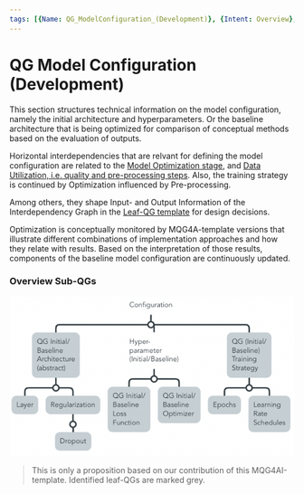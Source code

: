```yaml
---
tags: [{Name: QG_ModelConfiguration_(Development)}, {Intent: Overview}, {Applicability: GenericAILifecycle}, {Usage Example: default_highrisk}]
---
```


# QG Model Configuration (Development)

This section structures technical information on the model configuration, namely the initial architecture and hyperparameters. Or the baseline architecture that is being optimized for comparison of conceptual methods based on the evaluation of outputs.

Horizontal interdependencies that are relvant for defining the model configuration are related to the [Model Optimization stage](./../3_Model_Optimization/QG_ModelOptimization_(Development).md), and [Data Utilization, i.e. quality and pre-processing steps](./../../1_Data/2_Utilization/QG_Utilization_(Data).md). 
Also, the training strategy is continued by Optimization influenced by Pre-processing.

Among others, they shape Input- and Output Information of the Interdependency Graph in the [Leaf-QG template](../../../../../templates/Template_LeafQG.md) for design decisions.

Optimization is conceptually monitored by MQG4A-template versions that illustrate different combinations of implementation approaches and how they relate with results. Based on the interpretation of those results, components of the baseline model configuration are continuously updated.


### Overview Sub-QGs

![](../../../../../imgs/Lifecycle/QGConfiguration.png)

> This is only a proposition based on our contribution of this MQG4AI-template. Identified leaf-QGs are marked grey.